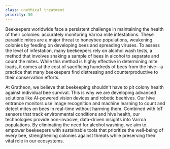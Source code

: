 ```yaml
---
class: unethical treatment
priority: 50
---
```



Beekeepers worldwide face a persistent challenge in maintaining the health of their colonies: accurately monitoring Varroa mite infestations. These parasitic mites are a major threat to honeybee populations, weakening colonies by feeding on developing bees and spreading viruses. To assess the level of infestation, many beekeepers rely on alcohol wash tests, a method that involves shaking a sample of bees in alcohol to separate and count the mites. While this method is highly effective in determining mite loads, it comes at the cost of sacrificing hundreds of bees from the hive—a practice that many beekeepers find distressing and counterproductive to their conservation efforts.

At Gratheon, we believe that beekeeping shouldn't have to pit colony health against individual bee survival. This is why we are developing advanced solutions like AI-powered vision devices and robotic beehives. Our hive entrance monitors use image recognition and machine learning to count and detect mites on bees in real-time without harming them. Combined with IoT sensors that track environmental conditions and hive health, our technologies provide non-invasive, data-driven insights into Varroa populations. By eliminating the need for alcohol washing, we aim to empower beekeepers with sustainable tools that prioritize the well-being of every bee, strengthening colonies against threats while preserving their vital role in our ecosystems.
